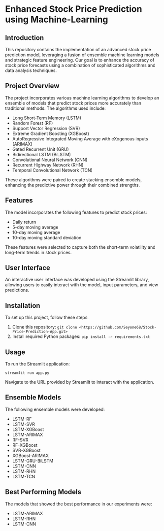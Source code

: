 <h1><b>Enhanced Stock Price Prediction using Machine-Learning</b></h1>

<h2>Introduction</h2>
<p>This repository contains the implementation of an advanced stock price prediction model, leveraging a fusion of ensemble machine learning models and strategic feature engineering. Our goal is to enhance the accuracy of stock price forecasts using a combination of sophisticated algorithms and data analysis techniques.</p>

   <h2>Project Overview</h2>
   <p>The project incorporates various machine learning algorithms to develop an ensemble of models that predict stock prices more accurately than traditional methods. The algorithms used include:</p>
    <ul>
        <li>Long Short-Term Memory (LSTM)</li>
        <li>Random Forest (RF)</li>
        <li>Support Vector Regression (SVR)</li>
        <li>Extreme Gradient Boosting (XGBoost)</li>
        <li>AutoRegressive Integrated Moving Average with eXogenous inputs (ARIMAX)</li>
        <li>Gated Recurrent Unit (GRU)</li>
        <li>Bidirectional LSTM (BiLSTM)</li>
        <li>Convolutional Neural Network (CNN)</li>
        <li>Recurrent Highway Network (RHN)</li>
        <li>Temporal Convolutional Network (TCN)</li>
    </ul>
    <p>These algorithms were paired to create stacking ensemble models, enhancing the predictive power through their combined strengths.</p>

  <h2>Features</h2>
    <p>The model incorporates the following features to predict stock prices:</p>
    <ul>
        <li>Daily return</li>
        <li>5-day moving average</li>
        <li>10-day moving average</li>
        <li>10-day moving standard deviation</li>
    </ul>
    <p>These features were selected to capture both the short-term volatility and long-term trends in stock prices.</p>

  <h2>User Interface</h2>
    <p>An interactive user interface was developed using the Streamlit library, allowing users to easily interact with the model, input parameters, and view predictions.</p>

  <h2>Installation</h2>
    <p>To set up this project, follow these steps:</p>
    <ol>
        <li>Clone this repository: <code>git clone &lt;https://github.com/Seyone68/Stock-Price-Prediction-App.git&gt;</code></li>
        <li>Install required Python packages: <code>pip install -r requirements.txt</code></li>
    </ol>

  <h2>Usage</h2>
    <p>To run the Streamlit application:</p>
    <pre><code>streamlit run app.py</code></pre>
    <p>Navigate to the URL provided by Streamlit to interact with the application.</p>

  <h2>Ensemble Models</h2>
    <p>The following ensemble models were developed:</p>
    <ul>
        <li>LSTM-RF</li>
        <li>LSTM-SVR</li>
        <li>LSTM-XGBoost</li>
        <li>LSTM-ARIMAX</li>
        <li>RF-SVR</li>
        <li>RF-XGBoost</li>
        <li>SVR-XGBoost</li>
        <li>XGBoost-ARIMAX</li>
        <li>LSTM-GRU-BiLSTM</li>
        <li>LSTM-CNN</li>
        <li>LSTM-RHN</li>
        <li>LSTM-TCN</li>
    </ul>

  <h2>Best Performing Models</h2>
    <p>The models that showed the best performance in our experiments were:</p>
    <ul>
        <li>LSTM-ARIMAX</li>
        <li>LSTM-RHN</li>
        <li>LSTM-CNN</li>
    </ul>
